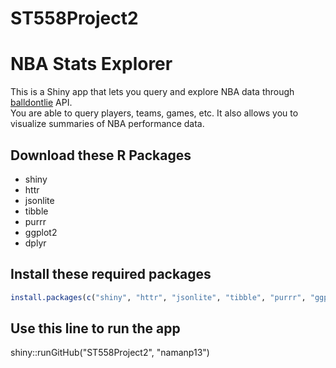 # ST558Project2

# NBA Stats Explorer

This is a Shiny app that lets you query and explore NBA data through [balldontlie](https://www.balldontlie.io) API.  
You are able to query players, teams, games, etc. It also allows you to visualize summaries of NBA performance data.

## Download these R Packages

- shiny
- httr
- jsonlite
- tibble
- purrr
- ggplot2
- dplyr

## Install these required packages

```r
install.packages(c("shiny", "httr", "jsonlite", "tibble", "purrr", "ggplot2", "dplyr"))
```

## Use this line to run the app
shiny::runGitHub("ST558Project2", "namanp13")





